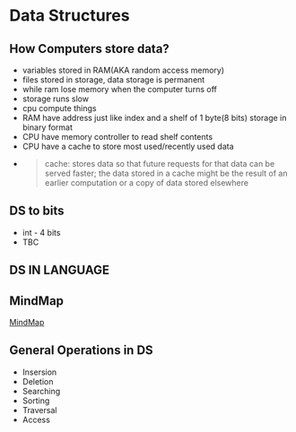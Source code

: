 # Data Structures
## How Computers store data?
* variables stored in RAM(AKA random access memory)
* files stored in storage, data storage is permanent
* while ram lose memory when the computer turns off
* storage runs slow
* cpu compute things
* RAM have address just like index and a shelf of 1 byte(8 bits) storage in binary format
* CPU have memory controller to read shelf contents
* CPU have a cache to store most used/recently used data
* > cache: stores data so that future requests for that data can be served faster; the data stored in a cache might be the result of an earlier computation or a copy of data stored elsewhere

## DS to bits
* int - 4 bits
* TBC

## DS IN LANGUAGE

## MindMap
[MindMap](https://coggle.it/diagram/W5E5tqYlrXvFJPsq/t/master-the-interview-click-here-for-course-link/c25f98c73a03f5b1107cd0e2f4bce29c9d78e31655e55cb0b785d56f0036c9d1)

## General Operations in DS
* Insersion
* Deletion
* Searching
* Sorting
* Traversal
* Access
